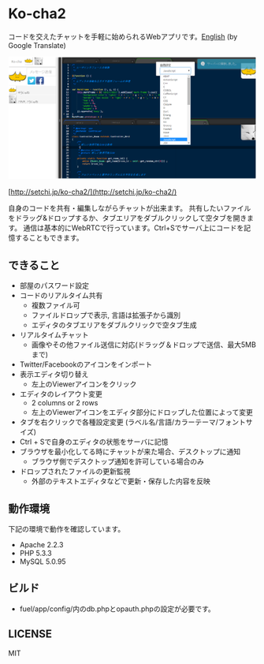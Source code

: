 # Ko-cha2

コードを交えたチャットを手軽に始められるWebアプリです。[English](https://translate.google.com/translate?sl=ja&tl=en&u=https://github.com/setchi/ko-cha2) (by Google Translate)

![ko-cha2](assets/img/ko-cha2_s.png "ko-cha2")

[http://setchi.jp/ko-cha2/](http://setchi.jp/ko-cha2/)

自身のコードを共有・編集しながらチャットが出来ます。
共有したいファイルをドラッグ&ドロップするか、タブエリアをダブルクリックして空タブを開きます。
通信は基本的にWebRTCで行っています。Ctrl+Sでサーバ上にコードを記憶することもできます。

## できること
- 部屋のパスワード設定
- コードのリアルタイム共有
  - 複数ファイル可
  - ファイルドロップで表示, 言語は拡張子から識別
  - エディタのタブエリアをダブルクリックで空タブ生成
- リアルタイムチャット
  - 画像やその他ファイル送信に対応(ドラッグ＆ドロップで送信、最大5MBまで)
- Twitter/Facebookのアイコンをインポート
- 表示エディタ切り替え
  - 左上のViewerアイコンをクリック
- エディタのレイアウト変更
  - 2 columns or 2 rows
  - 左上のViewerアイコンをエディタ部分にドロップした位置によって変更
- タブを右クリックで各種設定変更
(ラベル名/言語/カラーテーマ/フォントサイズ)
- Ctrl + Sで自身のエディタの状態をサーバに記憶
- ブラウザを最小化してる時にチャットが来た場合、デスクトップに通知
  - ブラウザ側でデスクトップ通知を許可している場合のみ
- ドロップされたファイルの更新監視
  - 外部のテキストエディタなどで更新・保存した内容を反映

## 動作環境
下記の環境で動作を確認しています。

* Apache 2.2.3
* PHP 5.3.3
* MySQL 5.0.95

## ビルド
* fuel/app/config/内のdb.phpとopauth.phpの設定が必要です。

## LICENSE
MIT
